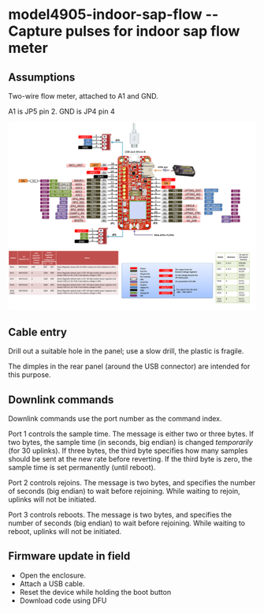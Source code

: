 # model4905-indoor-sap-flow -- Capture pulses for indoor sap flow meter

## Assumptions

Two-wire flow meter, attached to A1 and GND.

A1 is JP5 pin 2.
GND is JP4 pin 4

![Pinout diagram of 4610 for reference](https://github.com/mcci-catena/HW-Designs/blob/master/Boards/Catena-4611_4612/Catena-4611_4612_4617_4618_4618-M201_Pinout.png)

## Cable entry

Drill out a suitable hole in the panel; use a slow drill, the plastic is fragile.

The dimples in the rear panel (around the USB connector) are intended for this purpose.

## Downlink commands

Downlink commands use the port number as the command index.

Port 1 controls the sample time. The message is either two or three bytes. If two bytes, the sample time (in seconds, big endian) is changed *temporarily* (for 30 uplinks). If three bytes, the third byte specifies how many samples should be sent at the new rate before reverting. If the third byte is zero, the sample time is set permanently (until reboot).

Port 2 controls rejoins. The message is two bytes, and specifies the number of seconds (big endian) to wait before rejoining. While waiting to rejoin, uplinks will not be initiated.

Port 3 controls reboots. The message is two bytes, and specifies the number of seconds (big endian) to wait before rejoining. While waiting to reboot, uplinks will not be initiated.

## Firmware update in field

- Open the enclosure.
- Attach a USB cable.
- Reset the device while holding the boot button
- Download code using DFU
